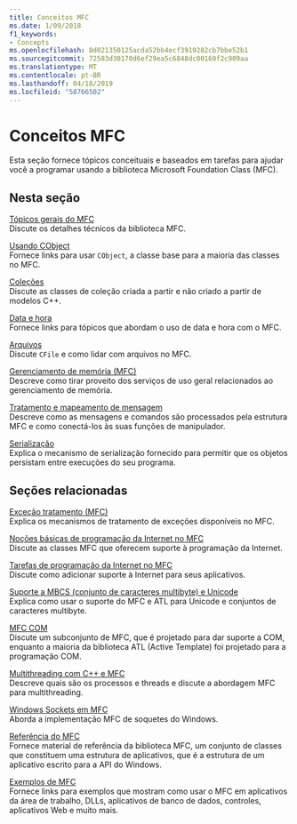 ```yaml
---
title: Conceitos MFC
ms.date: 1/09/2018
f1_keywords:
- Concepts
ms.openlocfilehash: 8d021350125acda52bb4ecf3919282cb7bbe52b1
ms.sourcegitcommit: 72583d30170d6ef29ea5c6848dc00169f2c909aa
ms.translationtype: MT
ms.contentlocale: pt-BR
ms.lasthandoff: 04/18/2019
ms.locfileid: "58766502"
---
```

# <a name="mfc-concepts"></a>Conceitos MFC

Esta seção fornece tópicos conceituais e baseados em tarefas para ajudar você a programar usando a biblioteca Microsoft Foundation Class (MFC).

## <a name="in-this-section"></a>Nesta seção

[Tópicos gerais do MFC](../mfc/general-mfc-topics.md)<br/>
Discute os detalhes técnicos da biblioteca MFC.

[Usando CObject](../mfc/using-cobject.md)<br/>
Fornece links para usar `CObject`, a classe base para a maioria das classes no MFC.

[Coleções](../mfc/collections.md)<br/>
Discute as classes de coleção criada a partir e não criado a partir de modelos C++.

[Data e hora](../atl-mfc-shared/date-and-time.md)<br/>
Fornece links para tópicos que abordam o uso de data e hora com o MFC.

[Arquivos](../mfc/files-in-mfc.md)<br/>
Discute `CFile` e como lidar com arquivos no MFC.

[Gerenciamento de memória (MFC)](../mfc/memory-management.md)<br/>
Descreve como tirar proveito dos serviços de uso geral relacionados ao gerenciamento de memória.

[Tratamento e mapeamento de mensagem](../mfc/message-handling-and-mapping.md)<br/>
Descreve como as mensagens e comandos são processados pela estrutura MFC e como conectá-los às suas funções de manipulador.

[Serialização](../mfc/serialization-in-mfc.md)<br/>
Explica o mecanismo de serialização fornecido para permitir que os objetos persistam entre execuções do seu programa.

## <a name="related-sections"></a>Seções relacionadas

[Exceção tratamento (MFC)](../mfc/exception-handling-in-mfc.md)<br/>
Explica os mecanismos de tratamento de exceções disponíveis no MFC.

[Noções básicas de programação da Internet no MFC](../mfc/mfc-internet-programming-basics.md)<br/>
Discute as classes MFC que oferecem suporte à programação da Internet.

[Tarefas de programação da Internet no MFC](../mfc/mfc-internet-programming-tasks.md)<br/>
Discute como adicionar suporte à Internet para seus aplicativos.

[Suporte a MBCS (conjunto de caracteres multibyte) e Unicode](../atl-mfc-shared/unicode-and-multibyte-character-set-mbcs-support.md)<br/>
Explica como usar o suporte do MFC e ATL para Unicode e conjuntos de caracteres multibyte.

[MFC COM](../mfc/mfc-com.md)<br/>
Discute um subconjunto de MFC, que é projetado para dar suporte a COM, enquanto a maioria da biblioteca ATL (Active Template) foi projetado para a programação COM.

[Multithreading com C++ e MFC](../parallel/multithreading-with-cpp-and-mfc.md)<br/>
Descreve quais são os processos e threads e discute a abordagem MFC para multithreading.

[Windows Sockets em MFC](../mfc/windows-sockets.md)<br/>
Aborda a implementação MFC de soquetes do Windows.

[Referência do MFC](../mfc/mfc-desktop-applications.md)<br/>
Fornece material de referência da biblioteca MFC, um conjunto de classes que constituem uma estrutura de aplicativos, que é a estrutura de um aplicativo escrito para a API do Windows.

[Exemplos de MFC](../overview/visual-cpp-samples.md)<br/>
Fornece links para exemplos que mostram como usar o MFC em aplicativos da área de trabalho, DLLs, aplicativos de banco de dados, controles, aplicativos Web e muito mais.

